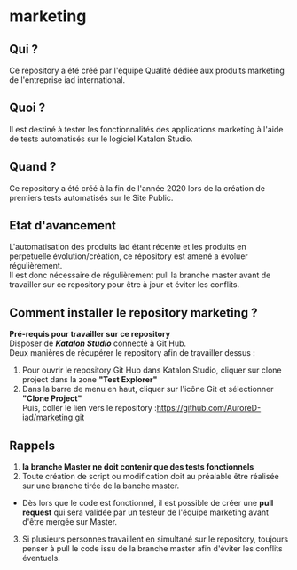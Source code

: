 # marketing


## Qui ?

Ce repository a été créé par l'équipe Qualité dédiée aux produits marketing de l'entreprise iad international.


## Quoi ?

Il est destiné à tester les fonctionnalités des applications marketing à l'aide de tests automatisés sur le logiciel Katalon Studio.

## Quand ?

Ce repository a été créé à la fin de l'année 2020 lors de la création de premiers tests automatisés sur le Site Public.

## Etat d'avancement

L'automatisation des produits iad étant récente et les produits en perpetuelle évolution/création, ce répository est amené a évoluer régulièrement.   
Il est donc nécessaire de régulièrement pull la branche master avant de travailler sur ce repository pour être à jour et éviter les conflits.

## Comment installer le repository marketing ?

__Pré-requis pour travailler sur ce repository__  
Disposer de __*Katalon Studio*__ connecté à Git Hub.  
Deux manières de récupérer le repository afin de travailler dessus :  
  
1. Pour ouvrir le repository Git Hub dans Katalon Studio, cliquer sur clone project dans la zone __"Test Explorer"__  
2. Dans la barre de menu en haut, cliquer sur l'icône Git et sélectionner __"Clone Project"__  
Puis, coller le lien vers le repository :https://github.com/AuroreD-iad/marketing.git

## Rappels  

1. __la branche Master ne doit contenir que des tests fonctionnels__  
2. Toute création de script ou modification doit au préalable être réalisée sur une branche tirée de la banche master.  
* Dès lors que le code est fonctionnel, il est possible de créer une __pull request__ qui sera validée par un testeur de l'équipe marketing avant d'être mergée sur Master. 
3. Si plusieurs personnes travaillent en simultané sur le repository, toujours penser à pull le code issu de la branche master afin d'éviter les conflits éventuels.  
